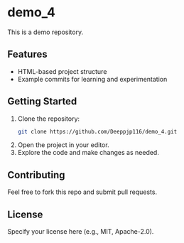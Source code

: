 # demo_4

This is a demo repository.

## Features
- HTML-based project structure
- Example commits for learning and experimentation

## Getting Started
1. Clone the repository:
   ```sh
   git clone https://github.com/Deeppjp116/demo_4.git
   ```
2. Open the project in your editor.
3. Explore the code and make changes as needed.

## Contributing
Feel free to fork this repo and submit pull requests.

## License
Specify your license here (e.g., MIT, Apache-2.0).
